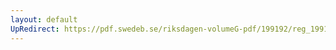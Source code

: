 ```yaml
---
layout: default
UpRedirect: https://pdf.swedeb.se/riksdagen-volumeG-pdf/199192/reg_199192/reg_199192_0477.pdf
---
```

